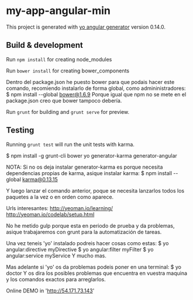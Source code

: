 # my-app-angular-min

This project is generated with [yo angular generator](https://github.com/yeoman/generator-angular)
version 0.14.0.

## Build & development

Run `npm install` for creating node_modules

Run `bower install` for creating bower_components

Dentro del package.json he puesto bower para que podais hacer este comando, recomiendo instalarlo de forma global, como admininistradores:
$ npm install --global bower@1.6.9
Porque igual que npm no se mete en el package.json creo que bower tampoco debería.

Run `grunt` for building and `grunt serve` for preview.

## Testing

Running `grunt test` will run the unit tests with karma.



$ npm install -g grunt-cli bower yo generator-karma generator-angular

NOTA: Si no os deja instalar generator-karma es porque necesita dependencias propias de karma, asique instalar karma:
$ npm install --global karma@0.13.15

Y luego lanzar el comando anterior, poque se necesita lanzarlos todos los paquetes a la vez o en orden como aparece.

Urls interesantes:
http://yeoman.io/learning/
http://yeoman.io/codelab/setup.html

No he metido gulp porque esta en periodo de prueba y da problemas, asique trabajaremos con grunt para la automatización de tareas.

Una vez teneis 'yo' instalado podreis hacer cosas como estas:
$ yo angular:directive myDirective
$ yo angular:filter myFilter
$ yo angular:service myService
Y mucho mas.

Mas adelante si 'yo' os da problemas podeis poner en una terminal:
$ yo doctor
Y os dira los posibles problemas que encuentra en vuestra maquina y los comandos exactos para arreglarlos.

Online DEMO in 'http://54.171.73.143'
